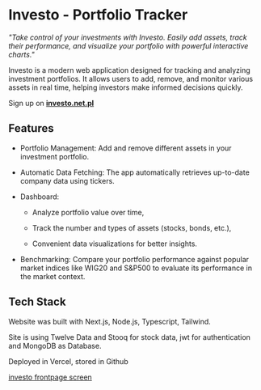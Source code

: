 # Investo - Portfolio Tracker 

*"Take control of your investments with Investo. Easily add assets, track their performance, and visualize your portfolio with powerful interactive charts."*

Investo is a modern web application designed for tracking and analyzing investment portfolios. It allows users to add, remove, and monitor various assets in real time, helping investors make informed decisions quickly.

Sign up on **[investo.net.pl](https://investo.net.pl)**

## Features

- Portfolio Management: Add and remove different assets in your investment portfolio.

- Automatic Data Fetching: The app automatically retrieves up-to-date company data using tickers.

- Dashboard:

    - Analyze portfolio value over time,

    - Track the number and types of assets (stocks, bonds, etc.),

    - Convenient data visualizations for better insights.

- Benchmarking: Compare your portfolio performance against popular market indices like WIG20 and S&P500 to evaluate its performance in the market context.

## Tech Stack

Website was built with Next.js, Node.js, Typescript, Tailwind.

Site is using Twelve Data and Stooq for stock data, jwt for authentication and MongoDB as Database.

Deployed in Vercel, stored in Github

[investo frontpage screen](./investo_window.png)
